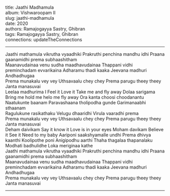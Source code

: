 title: Jaathi Madhamula  
album: Vishwaroopam II  
slug: jaathi-madhamula  
date: 2020  
authors: Ramajogayya Sastry, Ghibran  
tags: Ramajogayya Sastry, Ghibran  
connections: updateTheConnections  

------------

Jaathi mathamula vikrutha vyaadhiki Prakruthi penchina mandhu idhi Praana gaanamidhi prema subhaashitham  
Maanavudainaa venu sudha maadhavudainaa Thappani vidhi preminchadam evvarikaina Adharamu thadi kaaka Jeevana madhuri Andhadhugaa  
Prema munakalu vey vey Uthsavaalu chey chey Prema parugu theey theey Janta manasuvai  
Leelaa madhurima I Feel it Love it Take me and fly away Dolaa sarigama Bring me hold me helo me fly away Ora kanta choosi choodanantu Naatukunte baanam Paravashaana tholipodha gunde Garimanaabhi sthaanam  
Ragulukune rasikathaku Velugu dhaaridhi Virula vaaradhi prema  
Prema munakalu vey vey Uthsavaalu chey chey Prema parugu theey theey Janta manasuvai  
Deham daivikam Say it know it Love is in your eyes Moham davikam Believe it See it Need to my baby Aariponi saakshyamalle undhi Prema dhivya kaanthi Koolipothe poni Anigipodhu aarthi Thaha thagalaa thapanalaku Modhati badhulidhe Loka meriginaa kathe  
Jaathi mathamula vikrutha vyaadhiki Prakruthi penchina mandhu idhi Praana gaanamidhi prema subhaashitham  
Maanavudainaa venu sudha maadhavudainaa Thappani vidhi preminchadam evvarikaina Adharamu thadi kaaka Jeevana madhuri Andhadhugaa  
Prema munakalu vey vey Uthsavaalu chey chey Prema parugu theey theey Janta manasuvai  


------------

